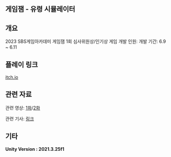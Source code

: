## 게임잼 - 유령 시뮬레이터

## 개요
2023 SBS게임아카데미 게임잼 1회 심사위원상/인기상 게임
개발 인원: 
개발 기간: 6.9 ~ 6.11

## 플레이 링크
[itch.io](https://shshck5.itch.io/ghostsimulator-sbsgamejam)

## 관련 자료

관련 영상: [1화](https://www.youtube.com/watch?v=xC818kTFKDY&t=180s)/[2화](https://www.youtube.com/watch?v=M_sopZJvvc8)

관련 기사: [링크](https://drive.google.com/drive/folders/199aqAqvT2XcT2XICYeFV3IEV2PCJSOMV?usp=drive_link)

## 기타
<b>Unity Version : 2021.3.25f1</b>

